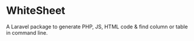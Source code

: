 # WhiteSheet
A Laravel package to generate PHP, JS, HTML code &amp; find column or table in command line.
